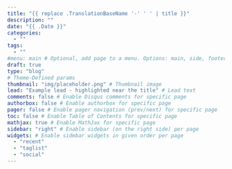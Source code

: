 ```yaml
---
title: "{{ replace .TranslationBaseName '-' ' ' | title }}"
description: ""
date: "{{ .Date }}"
categories:
  - ""
tags:
  - ""
#menu: main # Optional, add page to a menu. Options: main, side, footer
draft: true
type: "blog"
# Theme-Defined params
thumbnail: "img/placeholder.png" # Thumbnail image
lead: "Example lead - highlighted near the title" # Lead text
comments: false # Enable Disqus comments for specific page
authorbox: false # Enable authorbox for specific page
pager: false # Enable pager navigation (prev/next) for specific page
toc: false # Enable Table of Contents for specific page
mathjax: true # Enable MathJax for specific page
sidebar: "right" # Enable sidebar (on the right side) per page
widgets: # Enable sidebar widgets in given order per page
  - "recent"
  - "taglist"
  - "social"
---
```

